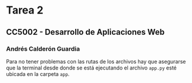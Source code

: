 # Tarea 2

## CC5002 - Desarrollo de Aplicaciones Web

### Andrés Calderón Guardia

Para no tener problemas con las rutas de los archivos hay que asegurarse que la terminal desde donde se está ejecutando el archivo `app.py` esté ubicada en la carpeta `app`.
